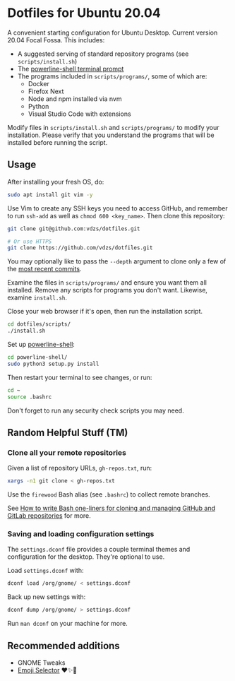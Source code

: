 # Dotfiles for Ubuntu 20.04

A convenient starting configuration for Ubuntu Desktop. Current version 20.04 Focal Fossa. This includes:

- A suggested serving of standard repository programs (see `scripts/install.sh`)
- The [powerline-shell terminal prompt](https://github.com/b-ryan/powerline-shell)
- The programs included in `scripts/programs/`, some of which are:
  - Docker
  - Firefox Next
  - Node and npm installed via nvm
  - Python
  - Visual Studio Code with extensions

Modify files in `scripts/install.sh` and `scripts/programs/` to modify your installation. Please verify that you understand the programs that will be installed before running the script.

## Usage

After installing your fresh OS, do:

```sh
sudo apt install git vim -y
```

Use Vim to create any SSH keys you need to access GitHub, and remember to run `ssh-add` as well as `chmod 600 <key_name>`. Then clone this repository:

```sh
git clone git@github.com:vdzs/dotfiles.git

# Or use HTTPS
git clone https://github.com/vdzs/dotfiles.git
```

You may optionally like to pass the `--depth` argument to clone only a few of the [most recent commits](https://github.com/vdzs/dotfiles/commits/master).

Examine the files in `scripts/programs/` and ensure you want them all installed. Remove any scripts for programs you don't want. Likewise, examine `install.sh`.

Close your web browser if it's open, then run the installation script.

```sh
cd dotfiles/scripts/
./install.sh
```

Set up [powerline-shell](https://github.com/b-ryan/powerline-shell):

```sh
cd powerline-shell/
sudo python3 setup.py install
```

Then restart your terminal to see changes, or run:

```sh
cd ~
source .bashrc
```

Don't forget to run any security check scripts you may need.

## Random Helpful Stuff (TM)

### Clone all your remote repositories

Given a list of repository URLs, `gh-repos.txt`, run:

```sh
xargs -n1 git clone < gh-repos.txt
```

Use the `firewood` Bash alias (see `.bashrc`) to collect remote branches.

See [How to write Bash one-liners for cloning and managing GitHub and GitLab repositories](https://victoria.dev/blog/how-to-write-bash-one-liners-for-cloning-and-managing-github-and-gitlab-repositories/) for more.

### Saving and loading configuration settings

The `settings.dconf` file provides a couple terminal themes and configuration for the desktop. They're optional to use.

Load `settings.dconf` with:

```sh
dconf load /org/gnome/ < settings.dconf
```

Back up new settings with:

```sh
dconf dump /org/gnome/ > settings.dconf
```

Run `man dconf` on your machine for more.

## Recommended additions

- GNOME Tweaks
- [Emoji Selector](https://extensions.gnome.org/extension/1162/emoji-selector/) ❤️✨🦄
